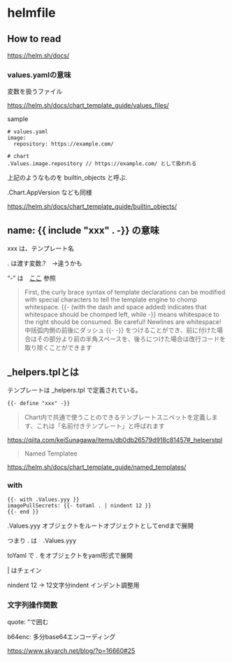 # helmfile

## How to read

https://helm.sh/docs/ 


### values.yamlの意味

変数を扱うファイル

https://helm.sh/docs/chart_template_guide/values_files/

sample

```
# values.yaml
image:
  repository: https://example.com/
```

```
# chart
.Values.image.repository // https://example.com/ として扱われる
```

上記のようなものを builtin_objects と呼ぶ.

.Chart.AppVersion なども同様

https://helm.sh/docs/chart_template_guide/builtin_objects/


## name: {{ include "xxx" . -}} の意味

xxx は、テンプレート名

. は渡す変数.?　→違うかも

“-” は　[ここ](https://helm.sh/docs/chart_template_guide/control_structures/#:~:text=First%2C%20the%20curly,Newlines%20are%20whitespace!) 参照

> First, the curly brace syntax of template declarations can be modified with special characters to tell the template engine to chomp whitespace. {{- (with the dash and space added) indicates that whitespace should be chomped left, while -}} means whitespace to the right should be consumed. Be careful! Newlines are whitespace!
> 中括弧内側の前後にダッシュ {{- -}} をつけることができ、前に付けた場合はその部分より前の半角スペースを、後ろにつけた場合は改行コードを取り除くことができます

## _helpers.tplとは


テンプレートは _helpers.tpl で定義されている。

```
{{- define "xxx" -}}
```

> Chart内で共通で使うことのできるテンプレートスニペットを定義します、これは「名前付きテンプレート」と呼ばれます

https://qiita.com/keiSunagawa/items/db0db26579d918c81457#_helperstpl

> Named Templatee

https://helm.sh/docs/chart_template_guide/named_templates/

### with

```
{{- with .Values.yyy }}
imagePullSecrets: {{- toYaml . | nindent 12 }}
{{- end }} 
```

.Values.yyy オブジェクトをルートオブジェクトとしてendまで展開

つまり . は　.Values.yyy 

toYaml で . をオブジェクトをyaml形式で展開

| はチェイン

nindent 12 -> 12文字分indent インデント調整用


### 文字列操作関数

quote: “で囲む

b64enc: 多分base64エンコーディング

https://www.skyarch.net/blog/?p=16660#25
